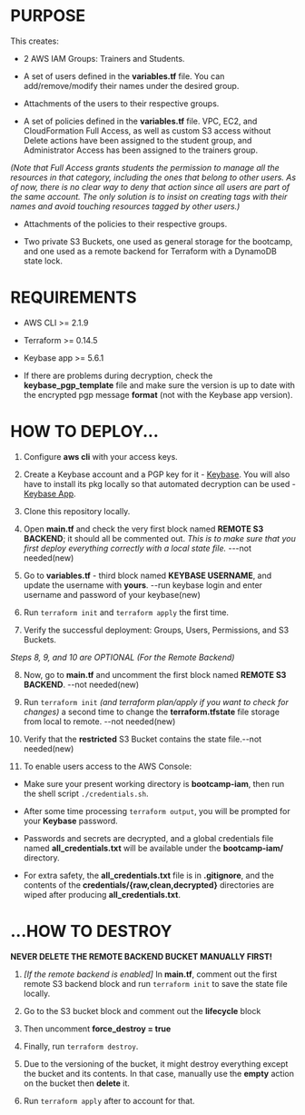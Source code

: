 # PURPOSE

This creates:

* 2 AWS IAM Groups: Trainers and Students.

* A set of users defined in the **variables.tf** file. You can add/remove/modify their names under the desired group.

* Attachments of the users to their respective groups.

* A set of policies defined in the **variables.tf** file. VPC, EC2, and CloudFormation Full Access, as well as custom S3 access without Delete actions have been assigned to the student group, and Administrator Access has been assigned to the trainers group.

_(Note that Full Access grants students the permission to manage all the resources in that category, including the ones that belong to other users. As of now, there is no clear way to deny that action since all users are part of the same account. The only solution is to insist on creating tags with their names and avoid touching resources tagged by other users.)_

* Attachments of the policies to their respective groups.

* Two private S3 Buckets, one used as general storage for the bootcamp, and one used as a remote backend for Terraform with a DynamoDB state lock.


# REQUIREMENTS

* AWS CLI >= 2.1.9

* Terraform >= 0.14.5

* Keybase app >= 5.6.1

* If there are problems during decryption, check the **keybase_pgp_template** file and make sure the version is up to date with the encrypted pgp message **format** (not with the Keybase app version).


# HOW TO DEPLOY...

1. Configure **aws cli** with your access keys.

2. Create a Keybase account and a PGP key for it - [Keybase](https://www.keybase.io). You will also have to install its pkg locally so that automated decryption can be used - [Keybase App](https://www.keybase.io/download).

3. Clone this repository locally.

4. Open **main.tf** and check the very first block named **REMOTE S3 BACKEND**; it should all be commented out. _This is to make sure that you first deploy everything correctly with a local state file._ ---not needed(new)

5. Go to **variables.tf** - third block named **KEYBASE USERNAME**, and update the username with **yours**. --run keybase login and enter username and password of your keybase(new)

6. Run `terraform init` and `terraform apply` the first time.

7. Verify the successful deployment: Groups, Users, Permissions, and S3 Buckets.

_Steps 8, 9, and 10 are OPTIONAL (For the Remote Backend)_

8. Now, go to **main.tf** and uncomment the first block named **REMOTE S3 BACKEND**. --not needed(new)

9. Run `terraform init` _(and terraform plan/apply if you want to check for changes)_ a second time to change the **terraform.tfstate** file storage from local to remote. --not needed(new)

10. Verify that the **restricted** S3 Bucket contains the state file.--not needed(new)

11. To enable users access to the AWS Console:

* Make sure your present working directory is **bootcamp-iam**, then run the shell script `./credentials.sh`.

* After some time processing `terraform output`, you will be prompted for your **Keybase** password.

* Passwords and secrets are decrypted, and a global credentials file named **all_credentials.txt** will be available under the **bootcamp-iam/** directory.

* For extra safety, the **all_credentials.txt** file is in **.gitignore**, and the contents of the **credentials/{raw,clean,decrypted}** directories are wiped after producing **all_credentials.txt**.


# ...HOW TO DESTROY

**NEVER DELETE THE REMOTE BACKEND BUCKET MANUALLY FIRST!**

1. _[If the remote backend is enabled]_ In **main.tf**, comment out the first remote S3 backend block and run `terraform init` to save the state file locally.

2. Go to the S3 bucket block and comment out the **lifecycle** block

3. Then uncomment **force_destroy = true**

4. Finally, run `terraform destroy`.

5. Due to the versioning of the bucket, it might destroy everything except the bucket and its contents. In that case, manually use the **empty** action on the bucket then **delete** it.

6. Run `terraform apply` after to account for that.

